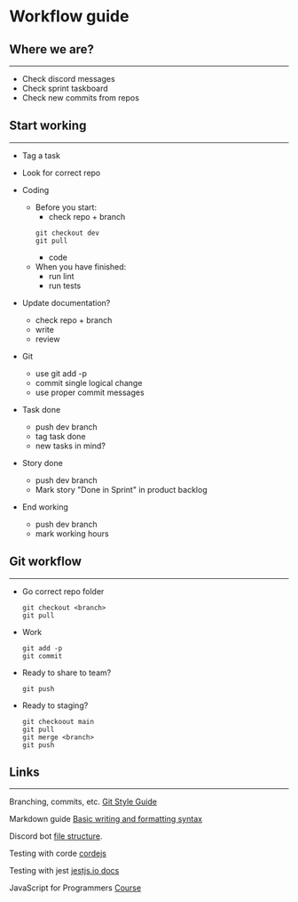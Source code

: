 # Workflow guide

## Where we are?
---
- Check discord messages
- Check sprint taskboard
- Check new commits from repos

## Start working
---
- Tag a task
- Look for correct repo
- Coding
    - Before you start:
        - check repo + branch
        ```
        git checkout dev
        git pull
        ```
        - code
    - When you have finished:
        - run lint
        - run tests

- Update documentation?
    - check repo + branch
    - write
    - review
- Git
    - use git add -p
    - commit single logical change
    - use proper commit messages

- Task done
    - push dev branch
    - tag task done
    - new tasks in mind?

- Story done
    - push dev branch
    - Mark story "Done in Sprint" in product backlog

- End working
    - push dev branch
    - mark working hours

## Git workflow
---
- Go correct repo folder
    ```
    git checkout <branch>
    git pull
    ```
- Work
    ```
    git add -p
    git commit
    ```
- Ready to share to team?
    ```
    git push
    ```
- Ready to staging?
    ```
    git checkoout main
    git pull
    git merge <branch>
    git push
    ```

## Links
---
Branching, commits, etc. [Git Style Guide](https://github.com/agis/git-style-guide)

Markdown guide [Basic writing and formatting syntax](https://docs.github.com/en/github/writing-on-github/getting-started-with-writing-and-formatting-on-github/basic-writing-and-formatting-syntax)

Discord bot [file structure](https://discordjs.guide/command-handling/#individual-command-files).

Testing with corde [cordejs](https://github.com/cordejs/corde)

Testing with jest [jestjs.io docs](https://jestjs.io/docs/getting-started)

JavaScript for Programmers [Course](http://nicholasjohnson.com/javascript/javascript-for-programmers/)